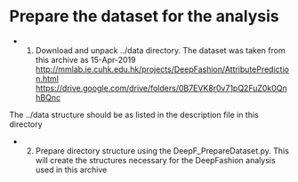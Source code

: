 # Prepare the dataset for the analysis

- 1.  Download and unpack ../data directory.  The dataset was taken from this archive as 15-Apr-2019
http://mmlab.ie.cuhk.edu.hk/projects/DeepFashion/AttributePrediction.html
https://drive.google.com/drive/folders/0B7EVK8r0v71pQ2FuZ0k0QnhBQnc

The ../data structure should be as listed in the description file in this directory

- 2.  Prepare directory structure using the DeepF\_PrepareDataset.py. This will create the structures necessary for the DeepFashion analysis used in this archive 
